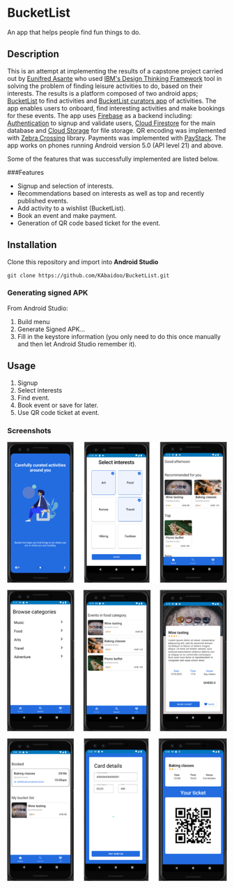 # BucketList
An app that helps people find fun things to do.

## Description
This is an attempt at implementing the results of a capstone project carried out by 
[Eunifred Asante](https://www.linkedin.com/in/eunifred-asante-bediako-a90627189/)
who used [IBM's Design Thinking Framework](https://www.ibm.com/design/thinking/page/framework) 
tool in solving the problem of finding leisure activities to do, based on their interests. 
The results is a platform composed of two android apps; [BucketList](https://github.com/KAbaidoo/BucketList)
to find activities and [BucketList curators app](https://github.com/KAbaidoo/bucketList-curator) of activities.
The app enables users to onboard, find interesting activities and make bookings for these events. 
The app uses [Firebase](https://firebase.google.com/docs) as a backend including:
[Authentication](https://firebase.google.com/docs/auth) to signup and validate users, 
[Cloud Firestore](https://firebase.google.com/docs/firestore) for the main database 
and [Cloud Storage](https://firebase.google.com/docs/storage) for file storage. 
QR encoding was implemented with [Zebra Crossing](https://zxing.github.io/zxing/library) library.
Payments was implemented with [PayStack](https://paystack.com/gh/). The app works on phones 
running Android version 5.0 (API level 21) and above. 

Some of the features that was successfully implemented are listed below.

###Features
- Signup and selection of interests.
- Recommendations based on interests as well as top and recently published events.
- Add activity to a wishlist (BucketList).
- Book an event and make payment.
- Generation of QR code based ticket for the event.

## Installation
Clone this repository and import into **Android Studio**
```
git clone https://github.com/KAbaidoo/BucketList.git

```
### Generating signed APK
From Android Studio:
1. Build menu
2. Generate Signed APK...
3. Fill in the keystore information (you only need to do this once manually and then let Android Studio remember it).

## Usage
1. Signup
2. Select interests
3. Find event.
4. Book event or save for later.
5. Use QR code ticket at event.

### Screenshots

![Intro screens](screenshots/intro_screens.png)


![Home and categories screens](screenshots/home_screens.png)


![Details and payments screens](screenshots/booking_screens.png)




